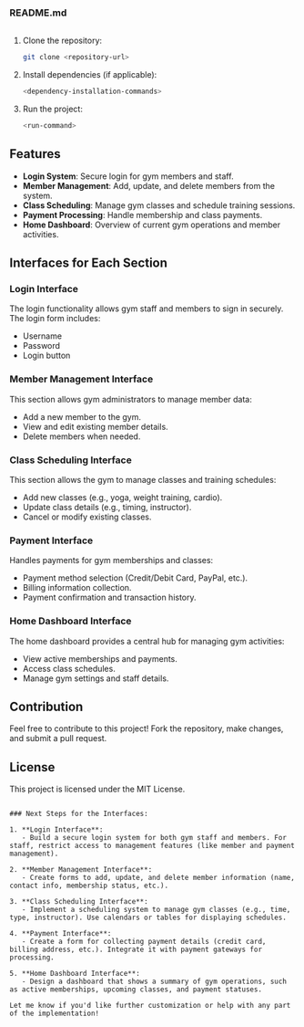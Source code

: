 ### README.md

```markdown
```

1. Clone the repository:
   ```bash
   git clone <repository-url>
   ```

2. Install dependencies (if applicable):
   ```bash
   <dependency-installation-commands>
   ```

3. Run the project:
   ```bash
   <run-command>
   ```

## Features

- **Login System**: Secure login for gym members and staff.
- **Member Management**: Add, update, and delete members from the system.
- **Class Scheduling**: Manage gym classes and schedule training sessions.
- **Payment Processing**: Handle membership and class payments.
- **Home Dashboard**: Overview of current gym operations and member activities.

## Interfaces for Each Section

### Login Interface

The login functionality allows gym staff and members to sign in securely. The login form includes:
- Username
- Password
- Login button

### Member Management Interface

This section allows gym administrators to manage member data:
- Add a new member to the gym.
- View and edit existing member details.
- Delete members when needed.

### Class Scheduling Interface

This section allows the gym to manage classes and training schedules:
- Add new classes (e.g., yoga, weight training, cardio).
- Update class details (e.g., timing, instructor).
- Cancel or modify existing classes.

### Payment Interface

Handles payments for gym memberships and classes:
- Payment method selection (Credit/Debit Card, PayPal, etc.).
- Billing information collection.
- Payment confirmation and transaction history.

### Home Dashboard Interface

The home dashboard provides a central hub for managing gym activities:
- View active memberships and payments.
- Access class schedules.
- Manage gym settings and staff details.

## Contribution

Feel free to contribute to this project! Fork the repository, make changes, and submit a pull request.

## License

This project is licensed under the MIT License.
```

### Next Steps for the Interfaces:

1. **Login Interface**:
   - Build a secure login system for both gym staff and members. For staff, restrict access to management features (like member and payment management).
   
2. **Member Management Interface**:
   - Create forms to add, update, and delete member information (name, contact info, membership status, etc.).

3. **Class Scheduling Interface**:
   - Implement a scheduling system to manage gym classes (e.g., time, type, instructor). Use calendars or tables for displaying schedules.

4. **Payment Interface**:
   - Create a form for collecting payment details (credit card, billing address, etc.). Integrate it with payment gateways for processing.

5. **Home Dashboard Interface**:
   - Design a dashboard that shows a summary of gym operations, such as active memberships, upcoming classes, and payment statuses.

Let me know if you'd like further customization or help with any part of the implementation!
